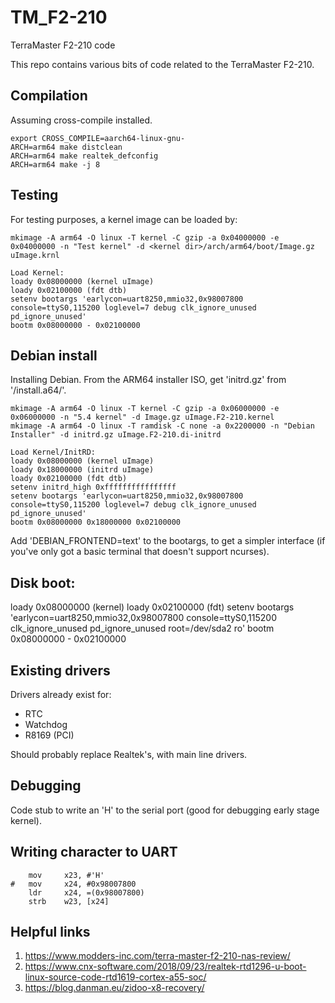# TM_F2-210
TerraMaster F2-210 code

This repo contains various bits of code related to the TerraMaster F2-210.

## Compilation
Assuming cross-compile installed.

```
export CROSS_COMPILE=aarch64-linux-gnu-
ARCH=arm64 make distclean
ARCH=arm64 make realtek_defconfig
ARCH=arm64 make -j 8
```

## Testing
For testing purposes, a kernel image can be loaded by:
```
mkimage -A arm64 -O linux -T kernel -C gzip -a 0x04000000 -e 0x04000000 -n "Test kernel" -d <kernel dir>/arch/arm64/boot/Image.gz uImage.krnl

Load Kernel:
loady 0x08000000 (kernel uImage)
loady 0x02100000 (fdt dtb)
setenv bootargs 'earlycon=uart8250,mmio32,0x98007800 console=ttyS0,115200 loglevel=7 debug clk_ignore_unused pd_ignore_unused'
bootm 0x08000000 - 0x02100000
```

## Debian install
Installing Debian. From the ARM64 installer ISO, get 'initrd.gz' from '/install.a64/'.
```
mkimage -A arm64 -O linux -T kernel -C gzip -a 0x06000000 -e 0x06000000 -n "5.4 kernel" -d Image.gz uImage.F2-210.kernel
mkimage -A arm64 -O linux -T ramdisk -C none -a 0x2200000 -n "Debian Installer" -d initrd.gz uImage.F2-210.di-initrd

Load Kernel/InitRD:
loady 0x08000000 (kernel uImage)
loady 0x18000000 (initrd uImage)
loady 0x02100000 (fdt dtb)
setenv initrd_high 0xffffffffffffffff
setenv bootargs 'earlycon=uart8250,mmio32,0x98007800 console=ttyS0,115200 loglevel=7 debug clk_ignore_unused pd_ignore_unused'
bootm 0x08000000 0x18000000 0x02100000
```
Add 'DEBIAN_FRONTEND=text' to the bootargs, to get a simpler interface (if you've only got a basic terminal that doesn't support ncurses).

## Disk boot:
loady 0x08000000 (kernel)
loady 0x02100000 (fdt)
setenv bootargs 'earlycon=uart8250,mmio32,0x98007800 console=ttyS0,115200 clk_ignore_unused pd_ignore_unused root=/dev/sda2 ro'
bootm 0x08000000 - 0x02100000

## Existing drivers
Drivers already exist for:
* RTC
* Watchdog
* R8169 (PCI)

Should probably replace Realtek's, with main line drivers.

## Debugging
Code stub to write an 'H' to the serial port (good for debugging early stage kernel).

## Writing character to UART
```
	mov     x23, #'H'
#	mov     x24, #0x98007800
	ldr     x24, =(0x98007800)
	strb    w23, [x24]
```

## Helpful links
1. https://www.modders-inc.com/terra-master-f2-210-nas-review/
2. https://www.cnx-software.com/2018/09/23/realtek-rtd1296-u-boot-linux-source-code-rtd1619-cortex-a55-soc/
3. https://blog.danman.eu/zidoo-x8-recovery/
